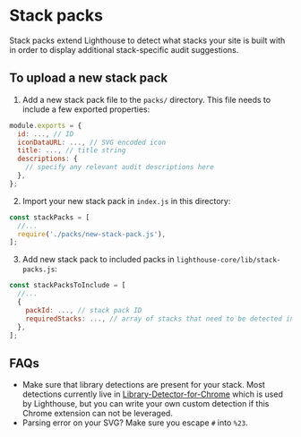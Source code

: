 # Stack packs

Stack packs extend Lighthouse to detect what stacks your site is built with in order to display additional stack-specific audit suggestions.

## To upload a new stack pack

1. Add a new stack pack file to the `packs/` directory. This file needs to include a few exported properties:

```javascript
module.exports = {
  id: ..., // ID
  iconDataURL: ..., // SVG encoded icon
  title: ..., // title string
  descriptions: {
    // specify any relevant audit descriptions here
  },
};
```

2. Import your new stack pack in `index.js` in this directory:

```javascript
const stackPacks = [
  //...
  require('./packs/new-stack-pack.js'),
];
```

3. Add new stack pack to included packs in `lighthouse-core/lib/stack-packs.js`:

```javascript
const stackPacksToInclude = [
  //...
  {
    packId: ..., // stack pack ID
    requiredStacks: ..., // array of stacks that need to be detected in order to surface stack pack
  },
];
```

## FAQs

* Make sure that library detections are present for your stack. Most detections currently live in [Library-Detector-for-Chrome](https://github.com/johnmichel/Library-Detector-for-Chrome/blob/master/library/libraries.js) which is used by Lighthouse, but you can write your own custom detection if this Chrome extension can not be leveraged.
* Parsing error on your SVG? Make sure you escape `#` into `%23`.